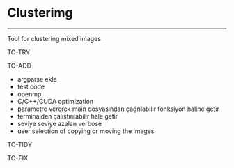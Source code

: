 # Clusterimg
---
Tool for clustering mixed images

TO-TRY

TO-ADD
- argparse ekle
- test code
- openmp
- C/C++/CUDA optimization
- parametre vererek main dosyasından çağrılabilir fonksiyon haline getir
- terminalden çalıştırılabilir hale getir
- seviye seviye azalan verbose
- user selection of copying or moving the images

TO-TIDY

TO-FIX